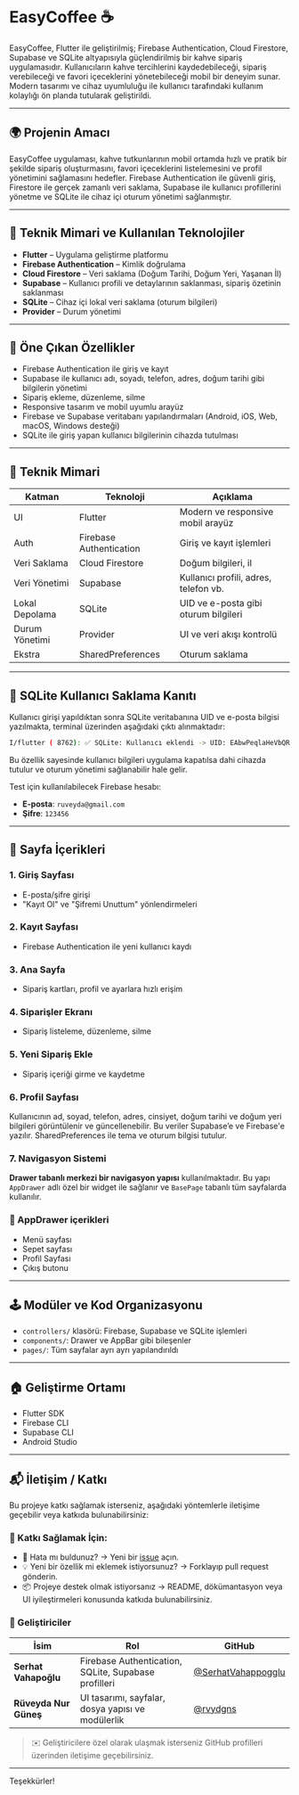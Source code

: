 # EasyCoffee ☕️

EasyCoffee, Flutter ile geliştirilmiş; Firebase Authentication, Cloud Firestore, Supabase ve SQLite altyapısıyla güçlendirilmiş bir kahve sipariş uygulamasıdır. Kullanıcıların kahve tercihlerini kaydedebileceği, sipariş verebileceği ve favori içeceklerini yönetebileceği mobil bir deneyim sunar. Modern tasarımı ve cihaz uyumluluğu ile kullanıcı tarafındaki kullanım kolaylığı ön planda tutularak geliştirildi.

---

## 🌍 Projenin Amacı

EasyCoffee uygulaması, kahve tutkunlarının mobil ortamda hızlı ve pratik bir şekilde sipariş oluşturmasını, favori içeceklerini listelemesini ve profil yönetimini sağlamasını hedefler. Firebase Authentication ile güvenli giriş, Firestore ile gerçek zamanlı veri saklama, Supabase ile kullanıcı profillerini yönetme ve SQLite ile cihaz içi oturum yönetimi sağlanmıştır.

---

## 🔧 Teknik Mimari ve Kullanılan Teknolojiler

* **Flutter** – Uygulama geliştirme platformu
* **Firebase Authentication** – Kimlik doğrulama
* **Cloud Firestore** – Veri saklama (Doğum Tarihi, Doğum Yeri, Yaşanan İl)
* **Supabase** – Kullanıcı profili ve detaylarının saklanması, sipariş özetinin saklanması
* **SQLite** – Cihaz içi lokal veri saklama (oturum bilgileri)
* **Provider** – Durum yönetimi

---

## 🌟 Öne Çıkan Özellikler

* Firebase Authentication ile giriş ve kayıt
* Supabase ile kullanıcı adı, soyadı, telefon, adres, doğum tarihi gibi bilgilerin yönetimi
* Sipariş ekleme, düzenleme, silme
* Responsive tasarım ve mobil uyumlu arayüz
* Firebase ve Supabase veritabanı yapılandırmaları (Android, iOS, Web, macOS, Windows desteği)
* SQLite ile giriş yapan kullanıcı bilgilerinin cihazda tutulması

---

## 🔧 Teknik Mimari

| Katman | Teknoloji | Açıklama |
|-------|-----------|----------|
| UI    | Flutter   | Modern ve responsive mobil arayüz |
| Auth  | Firebase Authentication | Giriş ve kayıt işlemleri |
| Veri Saklama | Cloud Firestore | Doğum bilgileri, il |
| Veri Yönetimi | Supabase | Kullanıcı profili, adres, telefon vb. |
| Lokal Depolama | SQLite | UID ve e-posta gibi oturum bilgileri |
| Durum Yönetimi | Provider | UI ve veri akışı kontrolü |
| Ekstra | SharedPreferences | Oturum saklama |

---

## 📄 SQLite Kullanıcı Saklama Kanıtı

Kullanıcı girişi yapıldıktan sonra SQLite veritabanına UID ve e-posta bilgisi yazılmakta, terminal üzerinden aşağıdaki çıktı alınmaktadır:

```bash
I/flutter ( 8762): ✅ SQLite: Kullanıcı eklendi -> UID: EAbwPeqlaHeVbQRfAhcb1cLWG6r1, Email: ruveyda@gmail.com
```

Bu özellik sayesinde kullanıcı bilgileri uygulama kapatılsa dahi cihazda tutulur ve oturum yönetimi sağlanabilir hale gelir.

Test için kullanılabilecek Firebase hesabı:

* **E-posta**: `ruveyda@gmail.com`
* **Şifre**: `123456`

---

## 📅 Sayfa İçerikleri

### 1. Giriş Sayfası

* E-posta/şifre girişi
* "Kayıt Ol" ve "Şifremi Unuttum" yönlendirmeleri

### 2. Kayıt Sayfası

* Firebase Authentication ile yeni kullanıcı kaydı

### 3. Ana Sayfa

* Sipariş kartları, profil ve ayarlara hızlı erişim

### 4. Siparişler Ekranı

* Sipariş listeleme, düzenleme, silme

### 5. Yeni Sipariş Ekle

* Sipariş içeriği girme ve kaydetme

### 6. Profil Sayfası

Kullanıcının ad, soyad, telefon, adres, cinsiyet, doğum tarihi ve doğum yeri bilgileri görüntülenir ve güncellenebilir.
Bu veriler Supabase’e ve Firebase'e yazılır.
SharedPreferences ile tema ve oturum bilgisi tutulur.

### 7. Navigasyon Sistemi

**Drawer tabanlı merkezi bir navigasyon yapısı** kullanılmaktadır. Bu yapı `AppDrawer` adlı özel bir widget ile sağlanır ve `BasePage` tabanlı tüm sayfalarda kullanılır.

### 📌 AppDrawer içerikleri

- Menü sayfası
- Sepet sayfası
- Profil Sayfası
- Çıkış butonu

---

## 🕹️ Modüler ve Kod Organizasyonu

* `controllers/` klasörü: Firebase, Supabase ve SQLite işlemleri
* `components/`: Drawer ve AppBar gibi bileşenler
* `pages/`: Tüm sayfalar ayrı ayrı yapılandırıldı

---

## 🏠 Geliştirme Ortamı

* Flutter SDK
* Firebase CLI
* Supabase CLI
* Android Studio

---

## 📬 İletişim / Katkı

Bu projeye katkı sağlamak isterseniz, aşağıdaki yöntemlerle iletişime geçebilir veya katkıda bulunabilirsiniz:

### 🔧 Katkı Sağlamak İçin:
- 🐛 Hata mı buldunuz? → Yeni bir [issue](https://github.com/rvydgns/easyCoffeeFinal/issues) açın.
- 💡 Yeni bir özellik mi eklemek istiyorsunuz? → Forklayıp pull request gönderin.
- 📦 Projeye destek olmak istiyorsanız → README, dökümantasyon veya UI iyileştirmeleri konusunda katkıda bulunabilirsiniz.

### 👥 Geliştiriciler
| İsim | Rol | GitHub |
|------|-----|--------|
| **Serhat Vahapoğlu** | Firebase Authentication, SQLite, Supabase profilleri | [@SerhatVahappogglu](https://github.com/SerhatVahappogglu) |
| **Rüveyda Nur Güneş** | UI tasarımı, sayfalar, dosya yapısı ve modülerlik | [@rvydgns](https://github.com/rvydgns) |

> ✉️ Geliştiricilere özel olarak ulaşmak isterseniz GitHub profilleri üzerinden iletişime geçebilirsiniz.

---

Teşekkürler!
